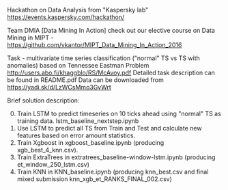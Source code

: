 Hackathon on Data Analysis from "Kaspersky lab"
https://events.kaspersky.com/hackathon/

Team DMIA [Data Mining In Action]
check out our elective course on Data Mining in MIPT - https://github.com/vkantor/MIPT_Data_Mining_In_Action_2016

Task - multivariate time series classification ("normal" TS vs TS with anomalies) based on Tennessee Eastman Problem http://users.abo.fi/khaggblo/RS/McAvoy.pdf
Detailed task description can be found in README.pdf
Data can be downloaded from https://yadi.sk/d/LzWCsMmo3GvWrt

Brief solution description:

0) Train LSTM to predict timeseries on 10 ticks ahead using "normal" TS as training data. lstm_baseline_nextstep.ipynb
1) Use LSTM to predict all TS from Train and Test and calculate new features based on error amount statistics.
2) Train Xgboost in xgboost_baseline.ipynb (producing xgb_best_4_knn.csv).
3) Train ExtraTrees in extratrees_baseline-window-lstm.ipynb (producing et_window_250_lstm.csv)
4) Train KNN in KNN_baseline.ipynb (producing knn_best.csv and final mixed submission  knn_xgb_et_RANKS_FINAL_002.csv)